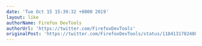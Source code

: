 ```yaml
---
date: 'Tue Oct 15 15:39:32 +0000 2019'
layout: like
authorName: Firefox DevTools
authorUrl: 'https://twitter.com/FirefoxDevTools'
originalPost: 'https://twitter.com/FirefoxDevTools/status/1184131702408564737'
---
```

